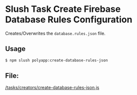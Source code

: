 

<!-- Start tasks/creators/create-database-rules-json.js -->

# Slush Task Create Firebase Database Rules Configuration

Creates/Overwrites the `database.rules.json` file.

## Usage

```bash
$ npm slush polyapp:create-database-rules-json
```

## File:
[/tasks/creators/create-database-rules-json.js](../../../tasks/creators/create-database-rules-json.js)

<!-- End tasks/creators/create-database-rules-json.js -->

